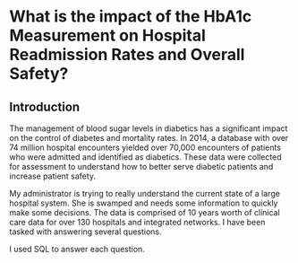# What is the impact of the HbA1c Measurement on Hospital Readmission Rates and Overall Safety? 

## Introduction

The management of blood sugar levels in diabetics has a significant impact on the control of diabetes and mortality rates. In 2014, a database with over 74 million hospital encounters yielded over 70,000 encounters of patients who were admitted and identified as diabetics. These data were collected for assessment to understand how to better serve diabetic patients and increase patient safety. 


My administrator is trying to really understand the current state of a large hospital system. She is swamped and needs some information to quickly make some decisions.  The data is comprised of 10 years worth of clinical care data for over 130 hospitals and integrated networks. I have been tasked with answering several questions. 

I used SQL to answer each question. 






